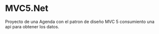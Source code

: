 # MVC5.Net
Proyecto de una Agenda con el patron de diseño MVC 5 consumiento una api para obtener los datos.
